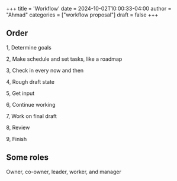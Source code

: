 +++
title = 'Workflow'
date = 2024-10-02T10:00:33-04:00
author = "Ahmad"
categories = ["workflow proposal"]
draft = false
+++
## Order
1, Determine goals

2, Make schedule and set tasks, like a roadmap

3, Check in every now and then

4, Rough draft state

5, Get input

6, Continue working

7, Work on final draft 

8, Review

9, Finish 

## Some roles
Owner, co-owner, leader, worker, and manager